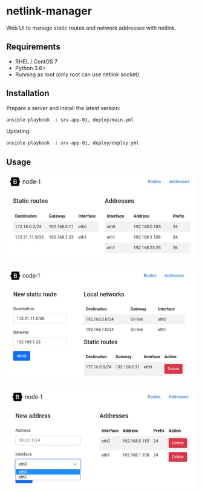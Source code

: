 # netlink-manager

Web UI to manage static routes and network addresses with netlink.



## Requirements

* RHEL / CentOS 7
* Python 3.6+
* Running as root (only root can use netlink socket)



## Installation

Prepare a server and install the latest version:
```sh
ansible-playbook -i srv-app-01, deploy/main.yml
```

Updating:
```sh
ansible-playbook -i srv-app-01, deploy/deploy.yml
```


## Usage

![plot](./docs/index.jpg)

![plot](./docs/routes.jpg)

![plot](./docs/addresses.jpg)
